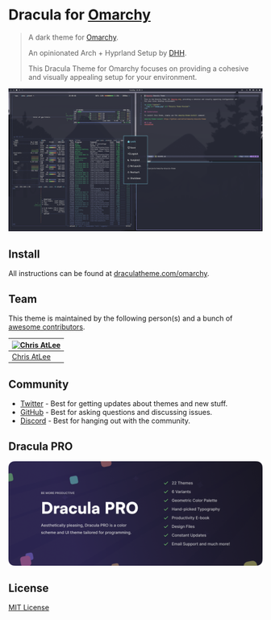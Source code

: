 # Dracula for [Omarchy](https://omarchy.org)

> A dark theme for [Omarchy](https://omarchy.org).
>
> An opinionated Arch + Hyprland Setup by [DHH](https://dhh.dk).
>
> This Dracula Theme for Omarchy focuses on providing a cohesive and visually appealing setup for your environment.

![Screenshot](./screenshot.png)

## Install

All instructions can be found at [draculatheme.com/omarchy](https://draculatheme.com/omarchy).

## Team

This theme is maintained by the following person(s) and a bunch of [awesome contributors](https://github.com/dracula/omarchy/graphs/contributors).

| [![Chris AtLee](https://github.com/catlee.png?size=100)](https://github.com/catlee) |
| ----------------------------------------------------------------------------------- |
| [Chris AtLee](https://github.com/catlee)                                            |

## Community

- [Twitter](https://twitter.com/draculatheme) - Best for getting updates about themes and new stuff.
- [GitHub](https://github.com/dracula/dracula-theme/discussions) - Best for asking questions and discussing issues.
- [Discord](https://draculatheme.com/discord-invite) - Best for hanging out with the community.

## Dracula PRO

[![Dracula PRO](./.github/dracula-pro.png)](https://draculatheme.com/pro)

## License

[MIT License](./LICENSE)

